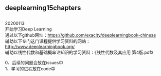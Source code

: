 ## deeplearning15chapters

## 
  20200113  
  开始学习Deep Learning  
  通过以下github网址：https://github.com/exacity/deeplearningbook-chinese  
  辅助以下专门这门课程提供学习资料的网站：http://www.deeplearningbook.org/  
  辅助以线性代数和基础概率论知识的学习资料：《线性代数及其应用 第4版.pdf》
  
  0、后续的问题会放在issues中   
  1、学习的进程放在code中   
